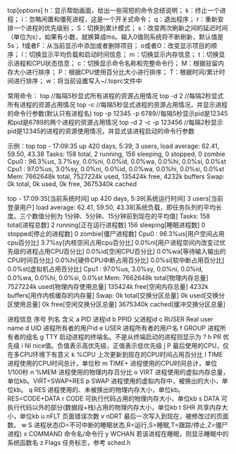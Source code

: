 top[options]
h：显示帮助画面，给出一些简短的命令总结说明； 
k：终止一个进程； 
i：忽略闲置和僵死进程，这是一个开关式命令； 
q：退出程序； 
r：重新安排一个进程的优先级别； 
S：切换到累计模式； 
s：改变两次刷新之间的延迟时间（单位为s），如果有小数，就换算成ms。输入0值则系统将不断刷新，默认值是5s； 
f或者F：从当前显示中添加或者删除项目； 
o或者O：改变显示项目的顺序； 
l：切换显示平均负载和启动时间信息； 
m：切换显示内存信息； 
t：切换显示进程和CPU状态信息； 
c：切换显示命令名称和完整命令行； 
M：根据驻留内存大小进行排序； 
P：根据CPU使用百分比大小进行排序； 
T：根据时间/累计时间进行排序； 
w：将当前设置写入~/.toprc文件中

常用命令：
top   //每隔5秒显式所有进程的资源占用情况
top -d 2  //每隔2秒显式所有进程的资源占用情况
top -c  //每隔5秒显式进程的资源占用情况，并显示进程的命令行参数(默认只有进程名)
top -p 12345 -p 6789//每隔5秒显示pid是12345和pid是6789的两个进程的资源占用情况
top -d 2 -c -p 123456 //每隔2秒显示pid是12345的进程的资源使用情况，并显式该进程启动的命令行参数

示例：top
top - 17:09:35 up 420 days,  5:39,  3 users,  load average: 62.41, 59.50, 43.38
Tasks: 158 total,   2 running, 156 sleeping,   0 stopped,   0 zombie
Cpu0  : 96.3%us,  3.7%sy,  0.0%ni,  0.0%id,  0.0%wa,  0.0%hi,  0.0%si,  0.0%st
Cpu1  : 97.0%us,  3.0%sy,  0.0%ni,  0.0%id,  0.0%wa,  0.0%hi,  0.0%si,  0.0%st
Mem:   7662648k total,  7527224k used,   135424k free,     4232k buffers
Swap:        0k total,        0k used,        0k free,  3675340k cached

top - 17:09:35[当前系统时间]
up 420 days,  5:39[系统运行时间]
3 users[当前登录用户]
load average: 62.41, 59.50, 43.38[系统负载，即任务队列的平均长度。三个数值分别为 1分钟、5分钟、15分钟前到现在的平均值]
Tasks: 158 total[进程总数]
2 running[正在运行进程数]
156 sleeping[睡眠进程数]
0 stopped[停止的进程数]
0 zombie[僵尸进程数]
Cpu0  :
96.3%us[用户空间占用cpu百分比]
3.7%sy[内核空间占用cpu百分比]
0.0%ni[用户进程空间内改变过优先级的进程占用CPU百分比]
0.0%id[空闲CPU百分比]
0.0%wa[等待输入输出的CPU时间百分比]
0.0%hi[硬件CPU中断占用百分比]
0.0%si[软中断占用百分比]
0.0%st[虚拟机占用百分比]
Cpu1  : 97.0%us,  3.0%sy,  0.0%ni,  0.0%id,  0.0%wa,  0.0%hi,  0.0%si,  0.0%st
Mem:
7662648k total[物理内存总量]
7527224k used[物理内存使用总量]
135424k free[空闲内存总量]
4232k buffers[用作内核缓存的内存量]
Swap:
0k total[交换分区总量]
0k used[交换分区使用总量]
0k free[空闲交换分区总量]
3675340k cached[缓冲交换分区总量]

进程信息
序号  列名    含义
a    PID     进程id
b    PPID    父进程id
c    RUSER   Real user name
d    UID     进程所有者的用户id
e    USER    进程所有者的用户名
f    GROUP   进程所有者的组名
g    TTY     启动进程的终端名。不是从终端启动的进程则显示为 ?
h    PR      优先级
i    NI      nice值。负值表示高优先级，正值表示低优先级
j    P       最后使用的CPU，仅在多CPU环境下有意义
k    %CPU    上次更新到现在的CPU时间占用百分比
l    TIME    进程使用的CPU时间总计，单位秒
m    TIME+   进程使用的CPU时间总计，单位1/100秒
n    %MEM    进程使用的物理内存百分比
o    VIRT    进程使用的虚拟内存总量，单位kb。VIRT=SWAP+RES
p    SWAP    进程使用的虚拟内存中，被换出的大小，单位kb。
q    RES     进程使用的、未被换出的物理内存大小，单位kb。RES=CODE+DATA
r    CODE    可执行代码占用的物理内存大小，单位kb
s    DATA    可执行代码以外的部分(数据段+栈)占用的物理内存大小，单位kb
t    SHR     共享内存大小，单位kb
u    nFLT    页面错误次数
v    nDRT    最后一次写入到现在，被修改过的页面数。
w    S       进程状态(D=不可中断的睡眠状态,R=运行,S=睡眠,T=跟踪/停止,Z=僵尸进程)
x    COMMAND 命令名/命令行
y    WCHAN   若该进程在睡眠，则显示睡眠中的系统函数名
z    Flags   任务标志，参考 sched.h


